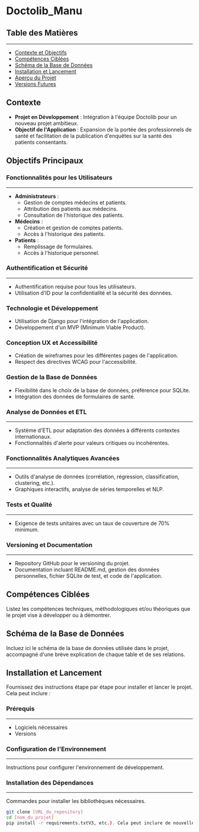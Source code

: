 # Doctolib_Manu
<h2 style="text-decoration: underline; text-decoration-color: red;"></h2>

## Table des Matières
-------
- [Contexte et Objectifs](#Contexte)
- [Compétences Ciblées](#compétences-ciblées)
- [Schéma de la Base de Données](#schéma-de-la-base-de-données)
- [Installation et Lancement](#installation-et-lancement)
- [Aperçu du Projet](#aperçu-du-projet)
- [Versions Futures](#versions-futures)

## Contexte

- **Projet en Développement** : Intégration à l'équipe Doctolib pour un nouveau projet ambitieux.
- **Objectif de l'Application** : Expansion de la portée des professionnels de santé et facilitation de la publication d'enquêtes sur la santé des patients consentants.

## Objectifs Principaux

### Fonctionnalités pour les Utilisateurs
---
- **Administrateurs** : 
  - Gestion de comptes médecins et patients.
  - Attribution des patients aux médecins.
  - Consultation de l'historique des patients.
- **Médecins** :
  - Création et gestion de comptes patients.
  - Accès à l'historique des patients.
- **Patients** :
  - Remplissage de formulaires.
  - Accès à l'historique personnel.

### Authentification et Sécurité
---
- Authentification requise pour tous les utilisateurs.
- Utilisation d'ID pour la confidentialité et la sécurité des données.

### Technologie et Développement
- Utilisation de Django pour l'intégration de l'application.
- Développement d'un MVP (Minimum Viable Product).

### Conception UX et Accessibilité
- Création de wireframes pour les différentes pages de l'application.
- Respect des directives WCAG pour l'accessibilité.

### Gestion de la Base de Données
- Flexibilité dans le choix de la base de données, préférence pour SQLite.
- Intégration des données de formulaires de santé.

### Analyse de Données et ETL
---
- Système d'ETL pour adaptation des données à différents contextes internationaux.
- Fonctionnalités d'alerte pour valeurs critiques ou incohérentes.

### Fonctionnalités Analytiques Avancées
---
- Outils d'analyse de données (corrélation, régression, classification, clustering, etc.).
- Graphiques interactifs, analyse de séries temporelles et NLP.

### Tests et Qualité
---
- Exigence de tests unitaires avec un taux de couverture de 70% minimum.

### Versioning et Documentation
---
- Repository GitHub pour le versioning du projet.
- Documentation incluant README.md, gestion des données personnelles, fichier SQLite de test, et code de l'application.

## Compétences Ciblées
Listez les compétences techniques, méthodologiques et/ou théoriques que le projet vise à développer ou à démontrer.

## Schéma de la Base de Données
Incluez ici le schéma de la base de données utilisée dans le projet, accompagné d'une brève explication de chaque table et de ses relations.

## Installation et Lancement
Fournissez des instructions étape par étape pour installer et lancer le projet. Cela peut inclure :

### Prérequis
---
- Logiciels nécessaires
- Versions

### Configuration de l'Environnement
---
Instructions pour configurer l'environnement de développement.

### Installation des Dépendances
---
Commandes pour installer les bibliothèques nécessaires.

```bash
git clone [URL_du_repository]
cd [nom_du_projet]
pip install -r requirements.txtV3, etc.). Cela peut inclure de nouvelles fonctionnalités, des améliorations de performance, des corrections de bugs, etc.

